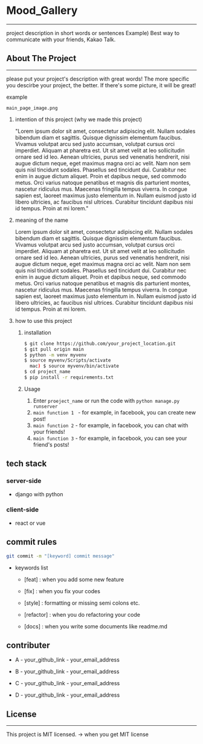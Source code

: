 # Mood_Gallery

---

project description in short words or sentences
Example) Best way to communicate with your friends, Kakao Talk.



## About The Project

---

please put your project's description with great words!
The more specific you descirbe your project, the better.
If there's some picture, it will be great!

example

`main_page_image.png`

1. intention of this project (why we made this project)

   "Lorem ipsum dolor sit amet, consectetur adipiscing elit. Nullam sodales bibendum diam et sagittis. Quisque dignissim elementum faucibus. Vivamus volutpat arcu sed justo accumsan, volutpat cursus orci imperdiet. Aliquam at pharetra est. Ut sit amet velit at leo sollicitudin ornare sed id leo. Aenean ultricies, purus sed venenatis hendrerit, nisi augue dictum neque, eget maximus magna orci ac velit. Nam non sem quis nisl tincidunt sodales. Phasellus sed tincidunt dui. Curabitur nec enim in augue dictum aliquet. Proin et dapibus neque, sed commodo metus. Orci varius natoque penatibus et magnis dis parturient montes, nascetur ridiculus mus. Maecenas fringilla tempus viverra. In congue sapien est, laoreet maximus justo elementum in. Nullam euismod justo id libero ultricies, ac faucibus nisl ultrices. Curabitur tincidunt dapibus nisi id tempus. Proin at mi lorem."

2. meaning of the name

   Lorem ipsum dolor sit amet, consectetur adipiscing elit. Nullam sodales bibendum diam et sagittis. Quisque dignissim elementum faucibus. Vivamus volutpat arcu sed justo accumsan, volutpat cursus orci imperdiet. Aliquam at pharetra est. Ut sit amet velit at leo sollicitudin ornare sed id leo. Aenean ultricies, purus sed venenatis hendrerit, nisi augue dictum neque, eget maximus magna orci ac velit. Nam non sem quis nisl tincidunt sodales. Phasellus sed tincidunt dui. Curabitur nec enim in augue dictum aliquet. Proin et dapibus neque, sed commodo metus. Orci varius natoque penatibus et magnis dis parturient montes, nascetur ridiculus mus. Maecenas fringilla tempus viverra. In congue sapien est, laoreet maximus justo elementum in. Nullam euismod justo id libero ultricies, ac faucibus nisl ultrices. Curabitur tincidunt dapibus nisi id tempus. Proin at mi lorem.

3. how to use this project

   1. installation

      ``` bash
      $ git clone https://github.com/your_project_location.git
      $ git pull origin main
      $ python -m venv myvenv
      $ source myvenv/Scripts/activate
      	mac) $ source myvenv/bin/activate
      $ cd project_name
      $ pip install -r requirements.txt
      ```

   2. Usage

      1. Enter `proeject_name` or run the code with `python manage.py runserver`
      2. `main function 1 ` - for example, in facebook, you can create new post!
      3. `main function 2` - for example, in facebook, you can chat with your friends!
      4. `main function 3` - for example, in facebook, you can see your friend's posts!



## tech stack

### server-side

- django with python

### client-side

- react or vue

  

## commit rules

```bash
git commit -m "[keyword] commit message"
```

- keywords list

  - [feat] : when you add some new feature

  - [fix] : when you fix your codes

  - [style] : formatting or missing semi colons etc.

  - [refactor] : when you do refactoring your code

  - [docs] : when you write some documents like readme.md

    

## contributer

- A - your_github_link - your_email_address

- B - your_github_link - your_email_address

- C - your_github_link - your_email_address

- D - your_github_link - your_email_address

  

## License

---

This project is MIT licensed. -> when you get MIT license
